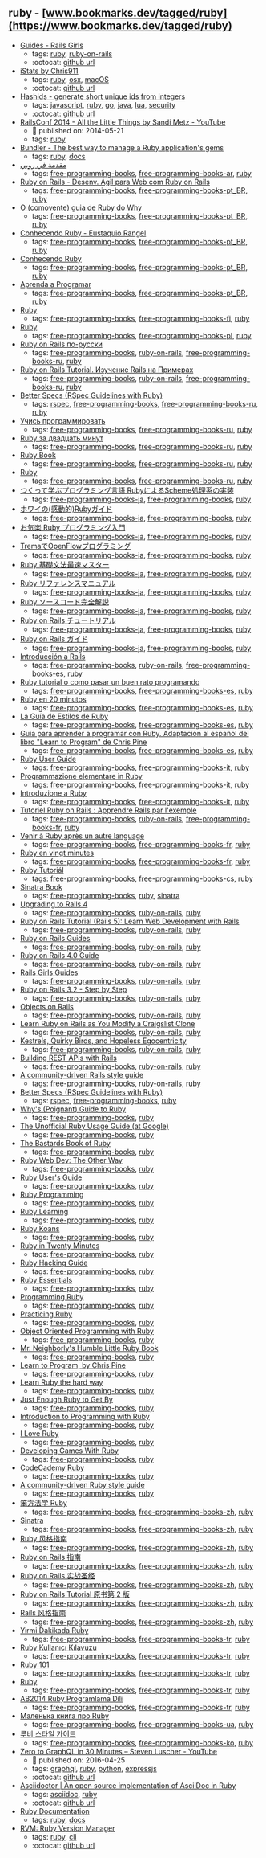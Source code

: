 ruby - [www.bookmarks.dev/tagged/ruby](https://www.bookmarks.dev/tagged/ruby)
---
* [Guides - Rails Girls](http://guides.railsgirls.com/)
    * tags: [ruby](../tagged/ruby.md), [ruby-on-rails](../tagged/ruby-on-rails.md)
    * :octocat: [github url](https://github.com/railsgirls/railsgirls.github.io/)
* [iStats by Chris911](http://chris911.github.io/iStats/)
    * tags: [ruby](../tagged/ruby.md), [osx](../tagged/osx.md), [macOS](../tagged/macOS.md)
    * :octocat: [github url](https://github.com/Chris911/iStats)
* [Hashids - generate short unique ids from integers](https://hashids.org/)
    * tags: [javascript](../tagged/javascript.md), [ruby](../tagged/ruby.md), [go](../tagged/go.md), [java](../tagged/java.md), [lua](../tagged/lua.md), [security](../tagged/security.md)
    * :octocat: [github url](https://github.com/ivanakimov/hashids.js)
* [RailsConf 2014 - All the Little Things by Sandi Metz - YouTube](https://www.youtube.com/watch?v=8bZh5LMaSmE)
    * :calendar: published on: 2014-05-21
    * tags: [ruby](../tagged/ruby.md)
* [Bundler - The best way to manage a Ruby application's gems    ](http://bundler.io/docs.html)
    * tags: [ruby](../tagged/ruby.md), [docs](../tagged/docs.md)
* [مقدمة في روبي ](http://librebooks.org/intro-to-ruby/)
    * tags: [free-programming-books](../tagged/free-programming-books.md), [free-programming-books-ar](../tagged/free-programming-books-ar.md), [ruby](../tagged/ruby.md)
* [Ruby on Rails - Desenv. Ágil para Web com Ruby on Rails](http://www.caelum.com.br/apostila-ruby-on-rails/)
    * tags: [free-programming-books](../tagged/free-programming-books.md), [free-programming-books-pt_BR](../tagged/free-programming-books-pt_BR.md), [ruby](../tagged/ruby.md)
* [O (comovente) guia de Ruby do Why](http://why.carlosbrando.com)
    * tags: [free-programming-books](../tagged/free-programming-books.md), [free-programming-books-pt_BR](../tagged/free-programming-books-pt_BR.md), [ruby](../tagged/ruby.md)
* [Conhecendo Ruby - Eustaquio Rangel](https://leanpub.com/conhecendo-ruby/read)
    * tags: [free-programming-books](../tagged/free-programming-books.md), [free-programming-books-pt_BR](../tagged/free-programming-books-pt_BR.md), [ruby](../tagged/ruby.md)
* [Conhecendo Ruby](http://howtocode.com.br/ebooks/ruby)
    * tags: [free-programming-books](../tagged/free-programming-books.md), [free-programming-books-pt_BR](../tagged/free-programming-books-pt_BR.md), [ruby](../tagged/ruby.md)
* [Aprenda a Programar](http://www.jmonteiro.com/aprendaaprogramar/)
    * tags: [free-programming-books](../tagged/free-programming-books.md), [free-programming-books-pt_BR](../tagged/free-programming-books-pt_BR.md), [ruby](../tagged/ruby.md)
* [Ruby](https://fi.wikibooks.org/wiki/Ruby)
    * tags: [free-programming-books](../tagged/free-programming-books.md), [free-programming-books-fi](../tagged/free-programming-books-fi.md), [ruby](../tagged/ruby.md)
* [Ruby](https://pl.wikibooks.org/wiki/Ruby)
    * tags: [free-programming-books](../tagged/free-programming-books.md), [free-programming-books-pl](../tagged/free-programming-books-pl.md), [ruby](../tagged/ruby.md)
* [Ruby on Rails по-русски](http://rusrails.ru)
    * tags: [free-programming-books](../tagged/free-programming-books.md), [ruby-on-rails](../tagged/ruby-on-rails.md), [free-programming-books-ru](../tagged/free-programming-books-ru.md), [ruby](../tagged/ruby.md)
* [Ruby on Rails Tutorial. Изучение Rails на Примерах](http://railstutorial.ru/chapters/4_0/beginning)
    * tags: [free-programming-books](../tagged/free-programming-books.md), [ruby-on-rails](../tagged/ruby-on-rails.md), [free-programming-books-ru](../tagged/free-programming-books-ru.md), [ruby](../tagged/ruby.md)
* [Better Specs (RSpec Guidelines with Ruby)](http://betterspecs.org/ru)
    * tags: [rspec](../tagged/rspec.md), [free-programming-books](../tagged/free-programming-books.md), [free-programming-books-ru](../tagged/free-programming-books-ru.md), [ruby](../tagged/ruby.md)
* [Учись программировать](http://www.shokhirev.com/mikhail/ruby/ltp/title.html)
    * tags: [free-programming-books](../tagged/free-programming-books.md), [free-programming-books-ru](../tagged/free-programming-books-ru.md), [ruby](../tagged/ruby.md)
* [Ruby за двадцать минут](https://www.ruby-lang.org/ru/documentation/quickstart/)
    * tags: [free-programming-books](../tagged/free-programming-books.md), [free-programming-books-ru](../tagged/free-programming-books-ru.md), [ruby](../tagged/ruby.md)
* [Ruby Book](https://github.com/Krugloff/rus_ruby_book)
    * tags: [free-programming-books](../tagged/free-programming-books.md), [free-programming-books-ru](../tagged/free-programming-books-ru.md), [ruby](../tagged/ruby.md)
* [Ruby](https://ru.wikibooks.org/wiki/Ruby)
    * tags: [free-programming-books](../tagged/free-programming-books.md), [free-programming-books-ru](../tagged/free-programming-books-ru.md), [ruby](../tagged/ruby.md)
* [つくって学ぶプログラミング言語 RubyによるScheme処理系の実装](http://tatsu-zine.com/books/scheme-in-ruby)
    * tags: [free-programming-books-ja](../tagged/free-programming-books-ja.md), [free-programming-books](../tagged/free-programming-books.md), [ruby](../tagged/ruby.md)
* [ホワイの(感動的)Rubyガイド](http://www.aoky.net/articles/why_poignant_guide_to_ruby/)
    * tags: [free-programming-books-ja](../tagged/free-programming-books-ja.md), [free-programming-books](../tagged/free-programming-books.md), [ruby](../tagged/ruby.md)
* [お気楽 Ruby プログラミング入門](http://www.geocities.jp/m_hiroi/light/ruby.html)
    * tags: [free-programming-books-ja](../tagged/free-programming-books-ja.md), [free-programming-books](../tagged/free-programming-books.md), [ruby](../tagged/ruby.md)
* [TremaでOpenFlowプログラミング](http://yasuhito.github.io/trema-book/)
    * tags: [free-programming-books-ja](../tagged/free-programming-books-ja.md), [free-programming-books](../tagged/free-programming-books.md), [ruby](../tagged/ruby.md)
* [Ruby 基礎文法最速マスター](http://route477.net/d/?date=20100125)
    * tags: [free-programming-books-ja](../tagged/free-programming-books-ja.md), [free-programming-books](../tagged/free-programming-books.md), [ruby](../tagged/ruby.md)
* [Ruby リファレンスマニュアル](https://www.ruby-lang.org/ja/documentation/)
    * tags: [free-programming-books-ja](../tagged/free-programming-books-ja.md), [free-programming-books](../tagged/free-programming-books.md), [ruby](../tagged/ruby.md)
* [Ruby ソースコード完全解説](http://i.loveruby.net/ja/rhg/book/)
    * tags: [free-programming-books-ja](../tagged/free-programming-books-ja.md), [free-programming-books](../tagged/free-programming-books.md), [ruby](../tagged/ruby.md)
* [Ruby on Rails チュートリアル](http://railstutorial.jp)
    * tags: [free-programming-books-ja](../tagged/free-programming-books-ja.md), [free-programming-books](../tagged/free-programming-books.md), [ruby](../tagged/ruby.md)
* [Ruby on Rails ガイド](http://railsguides.jp)
    * tags: [free-programming-books-ja](../tagged/free-programming-books-ja.md), [free-programming-books](../tagged/free-programming-books.md), [ruby](../tagged/ruby.md)
* [Introducción a Rails](http://rubysur.org/introduccion.a.rails/)
    * tags: [free-programming-books](../tagged/free-programming-books.md), [ruby-on-rails](../tagged/ruby-on-rails.md), [free-programming-books-es](../tagged/free-programming-books-es.md), [ruby](../tagged/ruby.md)
* [Ruby tutorial o como pasar un buen rato programando](http://rubytutorial.wikidot.com/introduccion)
    * tags: [free-programming-books](../tagged/free-programming-books.md), [free-programming-books-es](../tagged/free-programming-books-es.md), [ruby](../tagged/ruby.md)
* [Ruby en 20 minutos](https://www.ruby-lang.org/es/documentation/quickstart/)
    * tags: [free-programming-books](../tagged/free-programming-books.md), [free-programming-books-es](../tagged/free-programming-books-es.md), [ruby](../tagged/ruby.md)
* [La Guía de Estilos de Ruby](https://github.com/alemohamad/ruby-style-guide/blob/master/README-esLA.md)
    * tags: [free-programming-books](../tagged/free-programming-books.md), [free-programming-books-es](../tagged/free-programming-books-es.md), [ruby](../tagged/ruby.md)
* [Guía para aprender a programar con Ruby. Adaptación al español del libro "Learn to Program" de Chris Pine](https://github.com/rubysur/aprende.a.programar)
    * tags: [free-programming-books](../tagged/free-programming-books.md), [free-programming-books-es](../tagged/free-programming-books-es.md), [ruby](../tagged/ruby.md)
* [Ruby User Guide](http://ruby-it.org/rug_it.zip)
    * tags: [free-programming-books](../tagged/free-programming-books.md), [free-programming-books-it](../tagged/free-programming-books-it.md), [ruby](../tagged/ruby.md)
* [Programmazione elementare in Ruby](http://minimalprocedure.pragmas.org/writings/programmazione_elementare_ruby/corso_elementare_ruby.html)
    * tags: [free-programming-books](../tagged/free-programming-books.md), [free-programming-books-it](../tagged/free-programming-books-it.md), [ruby](../tagged/ruby.md)
* [Introduzione a Ruby](http://tesi.cab.unipd.it/22937/1/Tesina_-_Introduzione_a_Ruby.pdf)
    * tags: [free-programming-books](../tagged/free-programming-books.md), [free-programming-books-it](../tagged/free-programming-books-it.md), [ruby](../tagged/ruby.md)
* [Tutoriel Ruby on Rails : Apprendre Rails par l'exemple](http://french.railstutorial.org/chapters/beginning)
    * tags: [free-programming-books](../tagged/free-programming-books.md), [ruby-on-rails](../tagged/ruby-on-rails.md), [free-programming-books-fr](../tagged/free-programming-books-fr.md), [ruby](../tagged/ruby.md)
* [Venir à Ruby après un autre language](https://www.ruby-lang.org/fr/documentation/ruby-from-other-languages/)
    * tags: [free-programming-books](../tagged/free-programming-books.md), [free-programming-books-fr](../tagged/free-programming-books-fr.md), [ruby](../tagged/ruby.md)
* [Ruby en vingt minutes](https://www.ruby-lang.org/fr/documentation/quickstart/)
    * tags: [free-programming-books](../tagged/free-programming-books.md), [free-programming-books-fr](../tagged/free-programming-books-fr.md), [ruby](../tagged/ruby.md)
* [Ruby Tutoriál](http://i.iinfo.cz/files/root/k/Ruby_tutorial.pdf)
    * tags: [free-programming-books](../tagged/free-programming-books.md), [free-programming-books-cs](../tagged/free-programming-books-cs.md), [ruby](../tagged/ruby.md)
* [Sinatra Book](https://github.com/sinatra/sinatra-book)
    * tags: [free-programming-books](../tagged/free-programming-books.md), [ruby](../tagged/ruby.md), [sinatra](../tagged/sinatra.md)
* [Upgrading to Rails 4](https://github.com/alindeman/upgradingtorails4)
    * tags: [free-programming-books](../tagged/free-programming-books.md), [ruby-on-rails](../tagged/ruby-on-rails.md), [ruby](../tagged/ruby.md)
* [Ruby on Rails Tutorial (Rails 5): Learn Web Development with Rails](https://www.railstutorial.org/book)
    * tags: [free-programming-books](../tagged/free-programming-books.md), [ruby-on-rails](../tagged/ruby-on-rails.md), [ruby](../tagged/ruby.md)
* [Ruby on Rails Guides](http://guides.rubyonrails.org)
    * tags: [free-programming-books](../tagged/free-programming-books.md), [ruby-on-rails](../tagged/ruby-on-rails.md), [ruby](../tagged/ruby.md)
* [Ruby on Rails 4.0 Guide](http://www.xyzpub.com/en/ruby-on-rails/4.0/)
    * tags: [free-programming-books](../tagged/free-programming-books.md), [ruby-on-rails](../tagged/ruby-on-rails.md), [ruby](../tagged/ruby.md)
* [Rails Girls Guides](http://guides.railsgirls.com)
    * tags: [free-programming-books](../tagged/free-programming-books.md), [ruby-on-rails](../tagged/ruby-on-rails.md), [ruby](../tagged/ruby.md)
* [Ruby on Rails 3.2 - Step by Step](http://www.xyzpub.com/en/ruby-on-rails/3.2/)
    * tags: [free-programming-books](../tagged/free-programming-books.md), [ruby-on-rails](../tagged/ruby-on-rails.md), [ruby](../tagged/ruby.md)
* [Objects on Rails](http://objectsonrails.com)
    * tags: [free-programming-books](../tagged/free-programming-books.md), [ruby-on-rails](../tagged/ruby-on-rails.md), [ruby](../tagged/ruby.md)
* [Learn Ruby on Rails as You Modify a Craigslist Clone](http://www.thinkful.com/learn/ruby-on-rails-tutorial/)
    * tags: [free-programming-books](../tagged/free-programming-books.md), [ruby-on-rails](../tagged/ruby-on-rails.md), [ruby](../tagged/ruby.md)
* [Kestrels, Quirky Birds, and Hopeless Egocentricity](https://leanpub.com/combinators/read)
    * tags: [free-programming-books](../tagged/free-programming-books.md), [ruby-on-rails](../tagged/ruby-on-rails.md), [ruby](../tagged/ruby.md)
* [Building REST APIs with Rails](http://apionrails.icalialabs.com/book)
    * tags: [free-programming-books](../tagged/free-programming-books.md), [ruby-on-rails](../tagged/ruby-on-rails.md), [ruby](../tagged/ruby.md)
* [A community-driven Rails style guide](https://github.com/bbatsov/rails-style-guide)
    * tags: [free-programming-books](../tagged/free-programming-books.md), [ruby-on-rails](../tagged/ruby-on-rails.md), [ruby](../tagged/ruby.md)
* [Better Specs (RSpec Guidelines with Ruby)](http://betterspecs.org)
    * tags: [rspec](../tagged/rspec.md), [free-programming-books](../tagged/free-programming-books.md), [ruby](../tagged/ruby.md)
* [Why's (Poignant) Guide to Ruby](http://poignant.guide)
    * tags: [free-programming-books](../tagged/free-programming-books.md), [ruby](../tagged/ruby.md)
* [The Unofficial Ruby Usage Guide (at Google)](http://www.caliban.org/ruby/rubyguide.shtml)
    * tags: [free-programming-books](../tagged/free-programming-books.md), [ruby](../tagged/ruby.md)
* [The Bastards Book of Ruby](http://ruby.bastardsbook.com)
    * tags: [free-programming-books](../tagged/free-programming-books.md), [ruby](../tagged/ruby.md)
* [Ruby Web Dev: The Other Way](https://leanpub.com/rwdtow/read)
    * tags: [free-programming-books](../tagged/free-programming-books.md), [ruby](../tagged/ruby.md)
* [Ruby User's Guide](http://www.rubyist.net/~slagell/ruby/)
    * tags: [free-programming-books](../tagged/free-programming-books.md), [ruby](../tagged/ruby.md)
* [Ruby Programming](http://www.linuxtopia.org/online_books/programming_books/ruby_tutorial/)
    * tags: [free-programming-books](../tagged/free-programming-books.md), [ruby](../tagged/ruby.md)
* [Ruby Learning](http://rubylearning.com)
    * tags: [free-programming-books](../tagged/free-programming-books.md), [ruby](../tagged/ruby.md)
* [Ruby Koans](http://www.rubykoans.com)
    * tags: [free-programming-books](../tagged/free-programming-books.md), [ruby](../tagged/ruby.md)
* [Ruby in Twenty Minutes](https://www.ruby-lang.org/en/documentation/quickstart/)
    * tags: [free-programming-books](../tagged/free-programming-books.md), [ruby](../tagged/ruby.md)
* [Ruby Hacking Guide](http://ruby-hacking-guide.github.io)
    * tags: [free-programming-books](../tagged/free-programming-books.md), [ruby](../tagged/ruby.md)
* [Ruby Essentials](http://www.techotopia.com/index.php/Ruby_Essentials)
    * tags: [free-programming-books](../tagged/free-programming-books.md), [ruby](../tagged/ruby.md)
* [Programming Ruby](http://ruby-doc.com/docs/ProgrammingRuby/)
    * tags: [free-programming-books](../tagged/free-programming-books.md), [ruby](../tagged/ruby.md)
* [Practicing Ruby](https://github.com/elm-city-craftworks/practicing-ruby-manuscripts)
    * tags: [free-programming-books](../tagged/free-programming-books.md), [ruby](../tagged/ruby.md)
* [Object Oriented Programming with Ruby](https://launchschool.com/books/oo_ruby)
    * tags: [free-programming-books](../tagged/free-programming-books.md), [ruby](../tagged/ruby.md)
* [Mr. Neighborly's Humble Little Ruby Book](http://www.humblelittlerubybook.com)
    * tags: [free-programming-books](../tagged/free-programming-books.md), [ruby](../tagged/ruby.md)
* [Learn to Program, by Chris Pine](http://pine.fm/LearnToProgram/)
    * tags: [free-programming-books](../tagged/free-programming-books.md), [ruby](../tagged/ruby.md)
* [Learn Ruby the hard way](http://learnrubythehardway.org/book/)
    * tags: [free-programming-books](../tagged/free-programming-books.md), [ruby](../tagged/ruby.md)
* [Just Enough Ruby to Get By](http://jasonkim.ca/projects/just_enough_ruby_to_get_by/)
    * tags: [free-programming-books](../tagged/free-programming-books.md), [ruby](../tagged/ruby.md)
* [Introduction to Programming with Ruby](https://launchschool.com/books/ruby)
    * tags: [free-programming-books](../tagged/free-programming-books.md), [ruby](../tagged/ruby.md)
* [I Love Ruby](https://mindaslab.github.io/I-Love-Ruby/)
    * tags: [free-programming-books](../tagged/free-programming-books.md), [ruby](../tagged/ruby.md)
* [Developing Games With Ruby](https://leanpub.com/developing-games-with-ruby/read)
    * tags: [free-programming-books](../tagged/free-programming-books.md), [ruby](../tagged/ruby.md)
* [CodeCademy Ruby](https://www.codecademy.com/learn/ruby)
    * tags: [free-programming-books](../tagged/free-programming-books.md), [ruby](../tagged/ruby.md)
* [A community-driven Ruby style guide](https://github.com/bbatsov/ruby-style-guide)
    * tags: [free-programming-books](../tagged/free-programming-books.md), [ruby](../tagged/ruby.md)
* [笨方法学 Ruby](http://lrthw.github.io)
    * tags: [free-programming-books](../tagged/free-programming-books.md), [free-programming-books-zh](../tagged/free-programming-books-zh.md), [ruby](../tagged/ruby.md)
* [Sinatra](http://www.sinatrarb.com/intro-zh.html)
    * tags: [free-programming-books](../tagged/free-programming-books.md), [free-programming-books-zh](../tagged/free-programming-books-zh.md), [ruby](../tagged/ruby.md)
* [Ruby 风格指南](https://github.com/JuanitoFatas/ruby-style-guide/blob/master/README-zhCN.md)
    * tags: [free-programming-books](../tagged/free-programming-books.md), [free-programming-books-zh](../tagged/free-programming-books-zh.md), [ruby](../tagged/ruby.md)
* [Ruby on Rails 指南](http://guides.ruby-china.org)
    * tags: [free-programming-books](../tagged/free-programming-books.md), [free-programming-books-zh](../tagged/free-programming-books-zh.md), [ruby](../tagged/ruby.md)
* [Ruby on Rails 实战圣经](https://ihower.tw/rails4/)
    * tags: [free-programming-books](../tagged/free-programming-books.md), [free-programming-books-zh](../tagged/free-programming-books-zh.md), [ruby](../tagged/ruby.md)
* [Ruby on Rails Tutorial 原书第 2 版](http://railstutorial-china.org)
    * tags: [free-programming-books](../tagged/free-programming-books.md), [free-programming-books-zh](../tagged/free-programming-books-zh.md), [ruby](../tagged/ruby.md)
* [Rails 风格指南](https://github.com/JuanitoFatas/rails-style-guide/blob/master/README-zhCN.md)
    * tags: [free-programming-books](../tagged/free-programming-books.md), [free-programming-books-zh](../tagged/free-programming-books-zh.md), [ruby](../tagged/ruby.md)
* [Yirmi Dakikada Ruby](https://www.ruby-lang.org/tr/documentation/quickstart/)
    * tags: [free-programming-books](../tagged/free-programming-books.md), [free-programming-books-tr](../tagged/free-programming-books-tr.md), [ruby](../tagged/ruby.md)
* [Ruby Kullanıcı Kılavuzu](http://www.belgeler.org/uygulamalar/ruby/ruby-ug.html)
    * tags: [free-programming-books](../tagged/free-programming-books.md), [free-programming-books-tr](../tagged/free-programming-books-tr.md), [ruby](../tagged/ruby.md)
* [Ruby 101](https://www.gitbook.com/book/vigo/ruby-101/details)
    * tags: [free-programming-books](../tagged/free-programming-books.md), [free-programming-books-tr](../tagged/free-programming-books-tr.md), [ruby](../tagged/ruby.md)
* [Ruby](https://www.ruby-lang.org/tr/)
    * tags: [free-programming-books](../tagged/free-programming-books.md), [free-programming-books-tr](../tagged/free-programming-books-tr.md), [ruby](../tagged/ruby.md)
* [AB2014 Ruby Programlama Dili](https://github.com/leylaKapi/AB2014-Ruby-Programlama-Dili/blob/master/Ruby_AB2014.md)
    * tags: [free-programming-books](../tagged/free-programming-books.md), [free-programming-books-tr](../tagged/free-programming-books-tr.md), [ruby](../tagged/ruby.md)
* [Маленька книга про Ruby](https://lambdabooks.github.io/thelittlebookofruby)
    * tags: [free-programming-books](../tagged/free-programming-books.md), [free-programming-books-ua](../tagged/free-programming-books-ua.md), [ruby](../tagged/ruby.md)
* [루비 스타일 가이드](https://github.com/dalzony/ruby-style-guide/blob/master/README-koKR.md)
    * tags: [free-programming-books](../tagged/free-programming-books.md), [free-programming-books-ko](../tagged/free-programming-books-ko.md), [ruby](../tagged/ruby.md)
* [Zero to GraphQL in 30 Minutes – Steven Luscher - YouTube](https://www.youtube.com/watch?v=UBGzsb2UkeY)
    * :calendar: published on: 2016-04-25
    * tags: [graphql](../tagged/graphql.md), [ruby](../tagged/ruby.md), [python](../tagged/python.md), [expressjs](../tagged/expressjs.md)
    * :octocat: [github url](https://github.com/steveluscher/zero-to-graphql)
* [Asciidoctor | An open source implementation of AsciiDoc in Ruby](http://asciidoctor.org/)
    * tags: [asciidoc](../tagged/asciidoc.md), [ruby](../tagged/ruby.md)
    * :octocat: [github url](https://github.com/asciidoctor/asciidoctor)
* [Ruby Documentation](https://www.ruby-lang.org/en/documentation/)
    * tags: [ruby](../tagged/ruby.md), [docs](../tagged/docs.md)
* [RVM: Ruby Version Manager](https://rvm.io/)
    * tags: [ruby](../tagged/ruby.md), [cli](../tagged/cli.md)
    * :octocat: [github url](https://github.com/rvm/rvm)
